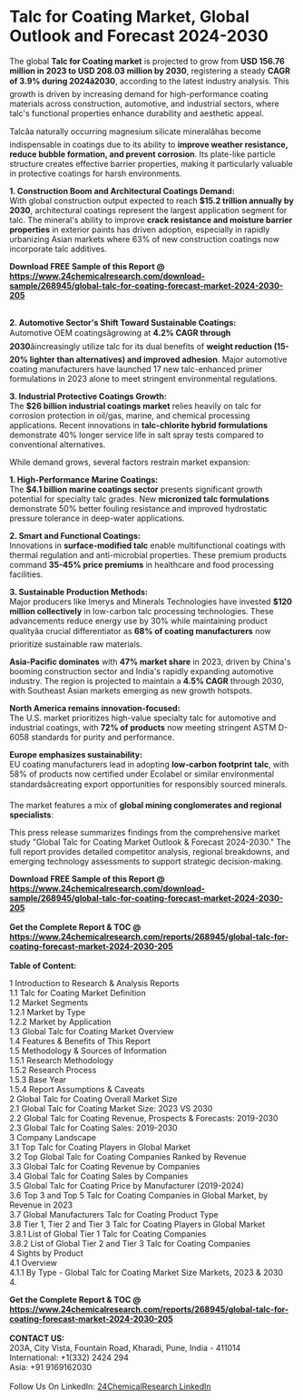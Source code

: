 <h1>Talc for Coating Market, Global Outlook and Forecast 2024-2030</h1><p>The global <strong>Talc for Coating market</strong> is projected to grow from <strong>USD 156.76 million in 2023 to USD 208.03 million by 2030</strong>, registering a steady <strong>CAGR of 3.9% during 2024â2030</strong>, according to the latest industry analysis. This growth is driven by increasing demand for high-performance coating materials across construction, automotive, and industrial sectors, where talc's functional properties enhance durability and aesthetic appeal.</p><p>Talcâa naturally occurring magnesium silicate mineralâhas become indispensable in coatings due to its ability to <strong>improve weather resistance, reduce bubble formation, and prevent corrosion</strong>. Its plate-like particle structure creates effective barrier properties, making it particularly valuable in protective coatings for harsh environments.</p><p><strong>1. Construction Boom and Architectural Coatings Demand:</strong><br>
With global construction output expected to reach <strong>$15.2 trillion annually by 2030</strong>, architectural coatings represent the largest application segment for talc. The mineral's ability to improve <strong>crack resistance and moisture barrier properties</strong> in exterior paints has driven adoption, especially in rapidly urbanizing Asian markets where 63% of new construction coatings now incorporate talc additives.</p><div><b>Download FREE Sample of this Report @ 
            <a href="https://www.24chemicalresearch.com/download-sample/268945/global-talc-for-coating-forecast-market-2024-2030-205">
            https://www.24chemicalresearch.com/download-sample/268945/global-talc-for-coating-forecast-market-2024-2030-205</a></b></div><br><p><strong>2. Automotive Sector's Shift Toward Sustainable Coatings:</strong><br>
Automotive OEM coatingsâgrowing at <strong>4.2% CAGR through 2030</strong>âincreasingly utilize talc for its dual benefits of <strong>weight reduction (15-20% lighter than alternatives) and improved adhesion</strong>. Major automotive coating manufacturers have launched 17 new talc-enhanced primer formulations in 2023 alone to meet stringent environmental regulations.</p><p><strong>3. Industrial Protective Coatings Growth:</strong><br>
The <strong>$26 billion industrial coatings market</strong> relies heavily on talc for corrosion protection in oil/gas, marine, and chemical processing applications. Recent innovations in <strong>talc-chlorite hybrid formulations</strong> demonstrate 40% longer service life in salt spray tests compared to conventional alternatives.</p><p>While demand grows, several factors restrain market expansion:</p><p><strong>1. High-Performance Marine Coatings:</strong><br>
The <strong>$4.1 billion marine coatings sector</strong> presents significant growth potential for specialty talc grades. New <strong>micronized talc formulations</strong> demonstrate 50% better fouling resistance and improved hydrostatic pressure tolerance in deep-water applications.</p><p><strong>2. Smart and Functional Coatings:</strong><br>
Innovations in <strong>surface-modified talc</strong> enable multifunctional coatings with thermal regulation and anti-microbial properties. These premium products command <strong>35-45% price premiums</strong> in healthcare and food processing facilities.</p><p><strong>3. Sustainable Production Methods:</strong><br>
Major producers like Imerys and Minerals Technologies have invested <strong>$120 million collectively</strong> in low-carbon talc processing technologies. These advancements reduce energy use by 30% while maintaining product qualityâa crucial differentiator as <strong>68% of coating manufacturers</strong> now prioritize sustainable raw materials.</p><p><strong>Asia-Pacific dominates</strong> with <strong>47% market share</strong> in 2023, driven by China's booming construction sector and India's rapidly expanding automotive industry. The region is projected to maintain a <strong>4.5% CAGR</strong> through 2030, with Southeast Asian markets emerging as new growth hotspots.</p><p><strong>North America remains innovation-focused:</strong><br>
The U.S. market prioritizes high-value specialty talc for automotive and industrial coatings, with <strong>72% of products</strong> now meeting stringent ASTM D-6058 standards for purity and performance.</p><p><strong>Europe emphasizes sustainability:</strong><br>
EU coating manufacturers lead in adopting <strong>low-carbon footprint talc</strong>, with 58% of products now certified under Ecolabel or similar environmental standardsâcreating export opportunities for responsibly sourced minerals.</p><p>The market features a mix of <strong>global mining conglomerates and regional specialists</strong>:</p><p>This press release summarizes findings from the comprehensive market study "Global Talc for Coating Market Outlook &amp; Forecast 2024-2030." The full report provides detailed competitor analysis, regional breakdowns, and emerging technology assessments to support strategic decision-making.</p><div><b>Download FREE Sample of this Report @ 
            <a href="https://www.24chemicalresearch.com/download-sample/268945/global-talc-for-coating-forecast-market-2024-2030-205">
            https://www.24chemicalresearch.com/download-sample/268945/global-talc-for-coating-forecast-market-2024-2030-205</a></b></div><br><div><b>Get the Complete Report & TOC @ 
            <a href="https://www.24chemicalresearch.com/reports/268945/global-talc-for-coating-forecast-market-2024-2030-205">
            https://www.24chemicalresearch.com/reports/268945/global-talc-for-coating-forecast-market-2024-2030-205</a></b></div><br>
            <b>Table of Content:</b><p>1 Introduction to Research & Analysis Reports<br />
    1.1 Talc for Coating Market Definition<br />
    1.2 Market Segments<br />
        1.2.1 Market by Type<br />
        1.2.2 Market by Application<br />
    1.3 Global Talc for Coating Market Overview<br />
    1.4 Features & Benefits of This Report<br />
    1.5 Methodology & Sources of Information<br />
        1.5.1 Research Methodology<br />
        1.5.2 Research Process<br />
        1.5.3 Base Year<br />
        1.5.4 Report Assumptions & Caveats<br />
2 Global Talc for Coating Overall Market Size<br />
    2.1 Global Talc for Coating Market Size: 2023 VS 2030<br />
    2.2 Global Talc for Coating Revenue, Prospects & Forecasts: 2019-2030<br />
    2.3 Global Talc for Coating Sales: 2019-2030<br />
3 Company Landscape<br />
    3.1 Top Talc for Coating Players in Global Market<br />
    3.2 Top Global Talc for Coating Companies Ranked by Revenue<br />
    3.3 Global Talc for Coating Revenue by Companies<br />
    3.4 Global Talc for Coating Sales by Companies<br />
    3.5 Global Talc for Coating Price by Manufacturer (2019-2024)<br />
    3.6 Top 3 and Top 5 Talc for Coating Companies in Global Market, by Revenue in 2023<br />
    3.7 Global Manufacturers Talc for Coating Product Type<br />
    3.8 Tier 1, Tier 2 and Tier 3 Talc for Coating Players in Global Market<br />
        3.8.1 List of Global Tier 1 Talc for Coating Companies<br />
        3.8.2 List of Global Tier 2 and Tier 3 Talc for Coating Companies<br />
4 Sights by Product<br />
    4.1 Overview<br />
        4.1.1 By Type - Global Talc for Coating Market Size Markets, 2023 & 2030<br />
        4.</p><div><b>Get the Complete Report & TOC @ 
            <a href="https://www.24chemicalresearch.com/reports/268945/global-talc-for-coating-forecast-market-2024-2030-205">
            https://www.24chemicalresearch.com/reports/268945/global-talc-for-coating-forecast-market-2024-2030-205</a></b></div><br><b>CONTACT US:</b><br>
            203A, City Vista, Fountain Road, Kharadi, Pune, India - 411014<br>
            International: +1(332) 2424 294<br>
            Asia: +91 9169162030 <br><br>
            Follow Us On LinkedIn: <a href="https://www.linkedin.com/company/24chemicalresearch/">24ChemicalResearch LinkedIn</a>